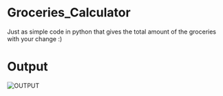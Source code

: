 # Groceries_Calculator
Just as simple code in python that gives the total amount of the groceries with your change :)
# Output
![OUTPUT](https://user-images.githubusercontent.com/80704109/115959766-441d2380-a527-11eb-8d39-d6044daebebd.png)
